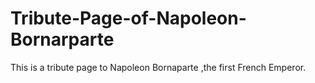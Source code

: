 # Tribute-Page-of-Napoleon-Bornarparte
This is a tribute page to Napoleon Bornaparte ,the first French Emperor.

